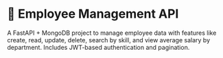 # 🏢 Employee Management API

A FastAPI + MongoDB project to manage employee data with features like create, read, update, delete, search by skill, and view average salary by department. Includes JWT-based authentication and pagination.
